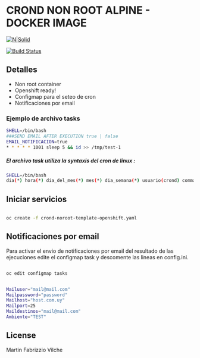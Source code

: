 # CROND NON ROOT ALPINE - DOCKER IMAGE

[![N|Solid](https://cldup.com/dTxpPi9lDf.thumb.png)](https://nodesource.com/products/nsolid)

[![Build Status](https://travis-ci.org/joemccann/dillinger.svg?branch=master)](https://travis-ci.org/joemccann/dillinger)


## Detalles

- Non root container
- Openshift ready!
- Configmap para el seteo de cron
- Notificaciones por email


### Ejemplo de archivo tasks

```bash
SHELL=/bin/bash
###SEND EMAIL AFTER EXECUTION true | false
EMAIL_NOTIFICACION=true
* * * * * 1001 sleep 5 && id >> /tmp/test-1
```
#####  El archivo task utiliza la syntaxis del cron de linux :

 ```bash
SHELL=/bin/bash
dia(*) hora(*) dia_del_mes(*) mes(*) dia_semana(*) usuario(crond) commando(sleep 5 && id >> /tmp/test-1)
```


## Iniciar servicios

```bash

oc create -f crond-noroot-template-openshift.yaml

```


## Notificaciones por email

Para activar el envio de notificaciones por email del resultado de las ejecuciones edite el configmap task y descomente las lineas en config.ini.

```bash

oc edit configmap tasks

```


```bash

Mailuser="mail@mail.com"
Mailpassword="password"
Mailhost="host.com.uy"
Mailport=25
Maildestinos="mail@mail.com"
Ambiente="TEST"

```







## License
Martin Fabrizzio Vilche
